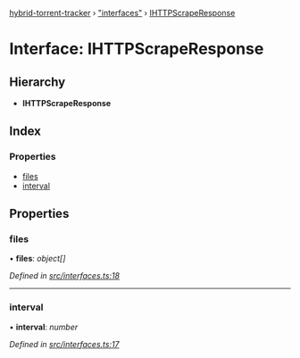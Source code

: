 [hybrid-torrent-tracker](../README.md) › ["interfaces"](../modules/_interfaces_.md) › [IHTTPScrapeResponse](_interfaces_.ihttpscraperesponse.md)

# Interface: IHTTPScrapeResponse

## Hierarchy

* **IHTTPScrapeResponse**

## Index

### Properties

* [files](_interfaces_.ihttpscraperesponse.md#files)
* [interval](_interfaces_.ihttpscraperesponse.md#interval)

## Properties

###  files

• **files**: *object[]*

*Defined in [src/interfaces.ts:18](https://github.com/negezor/hybrid-torrent-tracker/blob/c8824be/src/interfaces.ts#L18)*

___

###  interval

• **interval**: *number*

*Defined in [src/interfaces.ts:17](https://github.com/negezor/hybrid-torrent-tracker/blob/c8824be/src/interfaces.ts#L17)*
